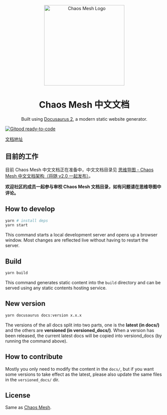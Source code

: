 <!-- markdownlint-disable-file MD033 -->
<!-- markdownlint-disable-file MD041 -->

<p align="center">
  <img src="logo.svg" width="256" alt="Chaos Mesh Logo" />
</p>
<h1 align="center">Chaos Mesh 中文文档</h1>
<p align="center">
  Built using <a href="https://v2.docusaurus.io/" target="_blank">Docusaurus 2</a>, a modern static website generator.
</p>

[![Gitpod ready-to-code](https://img.shields.io/badge/Gitpod-ready--to--code-blue?logo=gitpod)](https://gitpod.io/#https://github.com/chaos-mesh/website-zh)

[文档地址](https://chaos-mesh.org/website-zh/)

## 目前的工作

<!-- markdown-link-check-disable-line -->

目前 Chaos Mesh 中文文档正在准备中，中文文档目录见 [思维导图 - Chaos Mesh 中文文档架构（将随 v2.0 一起发布）](https://pingcap.feishu.cn/mindnotes/bmncnfTQGCUvaPWAi1xKjeDCL6c)。

**欢迎社区的成员一起参与审校 Chaos Mesh 文档目录，如有问题请在思维导图中评论。**

## How to develop

```sh
yarn # install deps
yarn start
```

This command starts a local development server and opens up a browser window. Most changes are reflected live without having to restart the server.

## Build

```sh
yarn build
```

This command generates static content into the `build` directory and can be served using any static contents hosting service.

## New version

```sh
yarn docusaurus docs:version x.x.x
```

The versions of the all docs split into two parts, one is the **latest (in docs/)** and the others are **versioned (in versioned_docs/)**. When a version has been released, the current latest docs will be copied into versiond_docs (by running the command above).

## How to contribute

Mostly you only need to modify the content in the `docs/`, but if you want some versions to take effect as the latest, please also update the same files in the `versioned_docs/` dir.

## License

Same as [Chaos Mesh](https://github.com/chaos-mesh/chaos-mesh).
